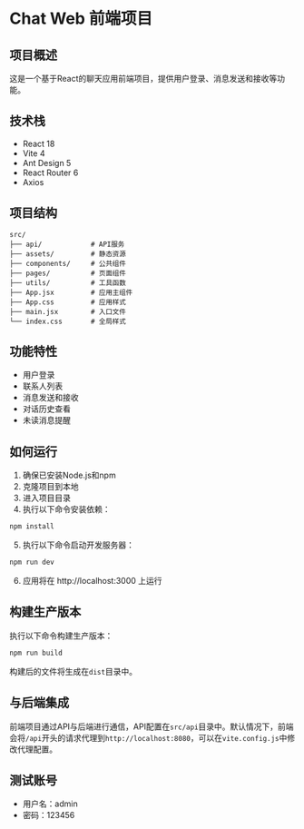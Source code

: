 # Chat Web 前端项目

## 项目概述

这是一个基于React的聊天应用前端项目，提供用户登录、消息发送和接收等功能。

## 技术栈

- React 18
- Vite 4
- Ant Design 5
- React Router 6
- Axios

## 项目结构

```
src/
├── api/            # API服务
├── assets/         # 静态资源
├── components/     # 公共组件
├── pages/          # 页面组件
├── utils/          # 工具函数
├── App.jsx         # 应用主组件
├── App.css         # 应用样式
├── main.jsx        # 入口文件
└── index.css       # 全局样式
```

## 功能特性

- 用户登录
- 联系人列表
- 消息发送和接收
- 对话历史查看
- 未读消息提醒

## 如何运行

1. 确保已安装Node.js和npm
2. 克隆项目到本地
3. 进入项目目录
4. 执行以下命令安装依赖：

```bash
npm install
```

5. 执行以下命令启动开发服务器：

```bash
npm run dev
```

6. 应用将在 http://localhost:3000 上运行

## 构建生产版本

执行以下命令构建生产版本：

```bash
npm run build
```

构建后的文件将生成在`dist`目录中。

## 与后端集成

前端项目通过API与后端进行通信，API配置在`src/api`目录中。默认情况下，前端会将`/api`开头的请求代理到`http://localhost:8080`，可以在`vite.config.js`中修改代理配置。

## 测试账号

- 用户名：admin
- 密码：123456